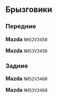 ## Брызговики

### Передние

__Mazda__ `NH52V3450`

__Mazda__ `NH53V3450`

### Задние

__Mazda__ `NH52V3460`

__Mazda__ `NH53V3460`